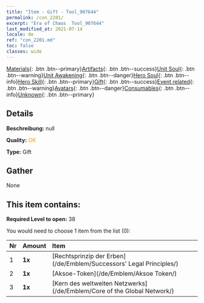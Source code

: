 ```yaml
---
title: "Item - Gift - Tool_907644"
permalink: /con_2201/
excerpt: "Era of Chaos  Tool_907644"
last_modified_at: 2021-07-14
locale: de
ref: "con_2201.md"
toc: false
classes: wide
---
```

 [Materials](/ItemsDE/){: .btn .btn--primary}[Artifacts](/ItemsDE/Artifacts/){: .btn .btn--success}[Unit Soul](/ItemsDE/UnitSoul/){: .btn .btn--warning}[Unit Awakening](/ItemsDE/UnitAwakening/){: .btn .btn--danger}[Hero Soul](/ItemsDE/HeroSoul/){: .btn .btn--info}[Hero Skill](/ItemsDE/HeroSkill/){: .btn .btn--primary}[Gift](/ItemsDE/Gift/){: .btn .btn--success}[Event related](/ItemsDE/Events/){: .btn .btn--warning}[Avatars](/ItemsDE/Avatars/){: .btn .btn--danger}[Consumables](/ItemsDE/Consumables/){: .btn .btn--info}[Unknown](/ItemsDE/Unknown/){: .btn .btn--primary}

## Details
 **Beschreibung:** null

 **Quality:** <span style="color: #FF8C00">OK</span>

 **Type:** Gift

## Gather

  None

## This item contains:

 **Required Level to open:** 38

 You would need to choose 1 item from the list (0):

  | Nr | Amount |     Item    |
  |:---|:-------|:------------|
  | 1 |  **1x** | [Rechtsprinzip der Erben](/de/Emblem/Successors' Legal Principles/) |  | 
  | 2 |  **1x** | [Aksoe-Token](/de/Emblem/Aksoe Token/) |  | 
  | 3 |  **1x** | [Kern des weltweiten Netzwerks](/de/Emblem/Core of the Global Network/) |  | 
